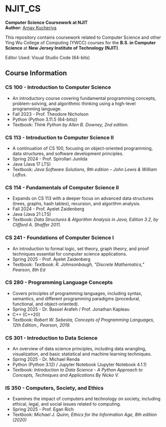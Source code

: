 # NJIT_CS
**Computer Science Coursework at NJIT**  
**Author:** [Arnav Kucheriya](https://arnavkucheriya.github.io/Portfolio/)

This repository contains coursework related to Computer Science and other Ying Wu College of Computing (YWCC) courses for the **B.S. in Computer Science** at **New Jersey Institute of Technology (NJIT)**.

Editor Used: Visual Studio Code (64-bits)

## Course Information

### CS 100 - Introduction to Computer Science
- An introductory course covering fundamental programming concepts, problem-solving, and algorithmic thinking using a high-level programming language.
- Fall 2023 - Prof. Theodore Nicholson
- Python (Python 3.11.5 (64-bits))
- Textbook: _Think Python by Allen B. Downey, 2nd edition._

### CS 113 - Introduction to Computer Science II
- A continuation of CS 100, focusing on object-oriented programming, data structures, and software development principles.
- Spring 2024 - Prof. Spirollari Junilda
- Java (Java 17 LTS)
- Textbook: _Java Software Solutions, 9th edition – John Lewis & William Loftus_.

### CS 114 - Fundamentals of Computer Science II
- Expands on CS 113 with a deeper focus on advanced data structures (trees, graphs, hash tables), recursion, and algorithm analysis.
- Fall 2024 - Prof. Ayelet Zaidenberg
- Java (Java 21 LTS)
- Textbook: _Data Structures & Algorithm Analysis in Java, Edition 3.2, by Clifford
A. Shaffer 2011._

### CS 241 - Foundations of Computer Science I
- An introduction to formal logic, set theory, graph theory, and proof techniques essential for computer science applications.
- Spring 2025 - Prof. Ayelet Zaidenberg
- Textbook: _Textbook: R. Johnsonbaugh, "Discrete Mathematics," Pearson, 8th Ed_

### CS 280 - Programming Language Concepts
- Covers principles of programming languages, including syntax, semantics, and different programming paradigms (procedural, functional, and object-oriented).
- Spring 2025 - Dr. Bassel Arafeh / Prof. Jonathan Kapleau
- C++ (C++20)
- Textbook: _Robert W. Sebesta, Concepts of Programming Languages, 12th Edition., Pearson, 2019._

### CS 301 - Introduction to Data Science
- An overview of data science principles, including data wrangling, visualization, and basic statistical and machine learning techniques.
- Spring 2025 - Dr. Michael Renda
- Python (Python 3.12) / Jupyter Notebook (Jupyter Notebook 4.1.1)
- Textbook: _Introduction to Data Science - A Python Approach to Concepts, Techniques and Applications By Nicko V._

### IS 350 - Computers, Society, and Ethics
- Examines the impact of computers and technology on society, including ethical, legal, and social issues related to computing.
- Spring 2025 - Prof. Egan Rich
- Textbook: _Michael J. Quinn, Ethics for the Information Age, 8th edition (2020)_
